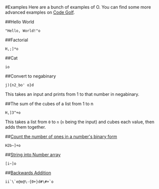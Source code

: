 #Examples
Here are a bunch of examples of O. You can find some more advanced examples on [Code Golf](http://codegolf.stackexchange.com/users/41711/phase?tab=answers&sort=newest).

##Hello World
```
"Hello, World!"o
```

##Factorial
```
H,;]*o
```

##Cat
```
io
```

##Convert to negabinary
```
j){n2_bo' o}d
```
This takes an input and prints from 1 to that number in negabinary.

##The sum of the cubes of a list from 1 to n
```
H,]3^+o
```
This takes a list from `0` to `n` (`n` being the input) and cubes each value, then adds them together.

##[Count the number of ones in a number's binary form](http://codegolf.stackexchange.com/questions/47870/count-the-number-of-ones-in-unsigned-16-bit-integer/53462#53462)
```
H2b~]+o
```

##[String into Number array](http://codegolf.stackexchange.com/questions/53269/convert-a-string-representation-of-a-number-to-int-in-c/53271#53271)
```
[i~]o
```

##[Backwards Addition](http://codegolf.stackexchange.com/questions/53216/backwards-long-addition/53279#53279)
```
ii`\`e@e@\-{0+}d#\#+`o
```
